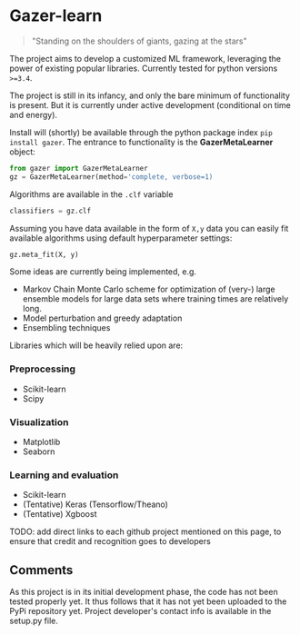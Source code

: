 # Gazer-learn

> "Standing on the shoulders of giants, gazing at the stars"

The project aims to develop a customized ML framework, leveraging the power of existing popular libraries.
Currently tested for python versions `>=3.4`. 

The project is still in its infancy, and only the bare minimum of functionality is present. But it is currently 
under active development (conditional on time and energy).

Install will (shortly) be available through the python package index `pip install gazer`. The entrance to 
functionality is the **GazerMetaLearner** object:
    
```python
from gazer import GazerMetaLearner
gz = GazerMetaLearner(method='complete, verbose=1)
```
	
Algorithms are available in the `.clf` variable

```python    	
classifiers = gz.clf
```
   	
Assuming you have data available in the form of `X,y` data you can easily fit available algorithms 
using default hyperparameter settings:

```python	
gz.meta_fit(X, y)
```

Some ideas are currently being implemented, e.g.
* Markov Chain Monte Carlo scheme for optimization of (very-) large ensemble models 
for large data sets where training times are relatively long.
* Model perturbation and greedy adaptation
* Ensembling techniques

Libraries which will be heavily relied upon are:

### Preprocessing
* Scikit-learn 
* Scipy

### Visualization
* Matplotlib
* Seaborn 

### Learning and evaluation
* Scikit-learn
* (Tentative) Keras (Tensorflow/Theano)
* (Tentative) Xgboost

TODO: add direct links to each github project mentioned on this page, 
to ensure that credit and recognition goes to developers


## Comments
As this project is in its initial development phase, the code has not been tested properly yet. It thus follows
that it has not yet been uploaded to the PyPi repository yet. Project developer's contact info is available in the setup.py file. 
